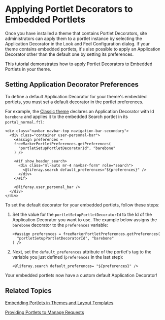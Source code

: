 # Applying Portlet Decorators to Embedded Portlets [](id=applying-portlet-decorators-to-embedded-portlets)

Once you have installed a theme that contains Portlet Decorators, site
administrators can apply them to a portlet instance by selecting the
Application Decorator in the Look and Feel Configuration dialog. If your theme
contains embedded portlets, it's also possible to apply an Application
Decorator other than the default one by setting its preferences.

This tutorial demonstrates how to apply Portlet Decorators to Embedded Portlets
in your theme.

## Setting Application Decorator Preferences [](id=setting-portlet-decorator-preferences)

To define a default Application Decorator for your theme's embedded portlets,
you must set a default decorator in the portlet preferences.

For example, the 
[Classic theme](https://github.com/liferay/liferay-portal/blob/7.1.x/modules/apps/foundation/frontend-theme/frontend-theme-classic/src/templates/portal_normal.ftl)
declares an Application Decorator with Id `barebone` and applies it to the
embedded Search portlet in its `portal_normal.ftl`:

    <div class="navbar navbar-top navigation-bar-secondary">
      <div class="container user-personal-bar">
        <#assign preferences = 
        freeMarkerPortletPreferences.getPreferences(
          "portletSetupPortletDecoratorId", "barebone"
        ) />

        <#if show_header_search>
          <div class="ml-auto mr-4 navbar-form" role="search">
            <@liferay.search default_preferences="${preferences}" />
          </div>
        </#if>

        <@liferay.user_personal_bar />
      </div>
    </div>

To set the default decorator for your embedded portlets, follow these steps:

1.  Set the value for the `portletSetupPortletDecoratorId` to the Id of the
    Application Decorator you want to use. The example below assigns the 
    `barebone` decorator to the `preferences` variable:

        <#assign preferences = freeMarkerPortletPreferences.getPreferences(
          "portletSetupPortletDecoratorId", "barebone"
        ) />

2.  Next, set the `default_preferences` attribute of the portlet's tag to
    the variable you just defined (`preferences` in the last step):

        <@liferay.search default_preferences= "${preferences}" />

Your embedded portlets now have a custom default Application Decorator!

## Related Topics [](id=related-topics)

[Embedding Portlets in Themes and Layout Templates](/develop/tutorials/-/knowledge_base/7-1/embedding-portlets-in-themes-and-layout-templates)

[Providing Portlets to Manage Requests](/develop/tutorials/-/knowledge_base/7-1/providing-portlets-to-manage-requests)
